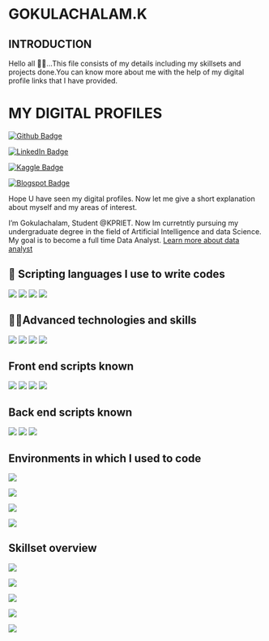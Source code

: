 # **GOKULACHALAM.K**





## INTRODUCTION
Hello all 👋🙋‍...This file consists of my details including my skillsets and projects done.You can know more about me with the help of my digital profile links that I have provided.

# MY DIGITAL PROFILES
[![Github Badge](https://img.shields.io/badge/GitHub-Profile-informational?style=flat&logo=github&logoColor=white&color=1CA2F1)](https://github.com/Gokulachalam)



[![LinkedIn Badge](https://img.shields.io/badge/LinkedIn-Profile-informational?style=flat&logo=linkedin&logoColor=white&color=0D76A8)](https://www.linkedin.com/in/gokulachalam/)


[![Kaggle Badge](https://img.shields.io/badge/Kaggle-Profile-informational?style=flat&logo=Kaggle&logoColor=white&color=0D76A8)](https://www.kaggle.com/gokulachalamk)


[![Blogspot Badge](https://img.shields.io/badge/blogspot-Profile-informational?style=flat&logo=blogspot&logoColor=white&color=black)](https://gokulachalam14.blogspot.com/)


Hope U have seen my digital profiles. Now let me give a short explanation about myself and my areas of interest.

I’m Gokulachalam, Student @KPRIET. Now Im curretntly pursuing my undergraduate degree in the field of Artificial Intelligence and data Science. My goal is to become a full time Data Analyst.   [Learn more about data analyst](https://www.simplilearn.com/data-analyst-job-description-article)



## 💼 Scripting languages I use to write codes

![](https://img.shields.io/badge/Code-Python-informational?style=flat&logo=Python&logoColor=white&color=4AB197)
![](https://img.shields.io/badge/Code-React-informational?style=flat&logo=react&logoColor=white&color=4AB197)
![](https://img.shields.io/badge/Code-JavaScript-informational?style=flat&logo=JavaScript&logoColor=white&color=4AB197)
![](https://img.shields.io/badge/Code-Java-informational?style=flat&logo=Java&logoColor=white&color=4AB197)

## 🧑‍💻Advanced technologies and skills
![](https://img.shields.io/badge/Advanced-MachineLearning-informational?style=flat&logo=machinelearning&logoColor=white&color=97F52E)
![](https://img.shields.io/badge/Advanced-DeepLearning-informational?style=flat&logo=c-DeepLearning&logoColor=white&color=97F52E)
![](https://img.shields.io/badge/Advanced-DataScience-informational?style=flat&logo=c-DataScience&logoColor=white&color=97F52E)
![](https://img.shields.io/badge/Intermediate-DataAnalytics-informational?style=flat&logo=c-DataAnalytics&logoColor=white&color=97F52E)

## Front end scripts known
![](https://img.shields.io/badge/Advanced-HTML-informational?style=flat&logo=html&logoColor=white&color=B0E6EE)
![](https://img.shields.io/badge/Advanced-CSS-informational?style=flat&logo=css&logoColor=white&color=B0E6EE)
![](https://img.shields.io/badge/Code-React-informational?style=flat&logo=react&logoColor=white&color=B0E6EE)
![](https://img.shields.io/badge/Code-JavaScript-informational?style=flat&logo=JavaScript&logoColor=white&color=B0E6EE)

## Back end scripts known
![](https://img.shields.io/badge/Advanced-MYSQL-informational?style=flat&logo=mysql&logoColor=white&color=F06018 )
![](https://img.shields.io/badge/Basic-PHP-informational?style=flat&logo=php&logoColor=white&color=F06018 )
![](https://img.shields.io/badge/Basic-MongoDB-informational?style=flat&logo=MongoDB&logoColor=white&color=F06018 )

## Environments in which I used to code
![](https://img.shields.io/badge/GoogleColab-informational?style=flat&logo=googlecolab&logoColor=white&color=BA3B98)


![](https://img.shields.io/badge/JupyterNotebook-informational?style=flat&logo=jupyter&logoColor=white&color=BA3B98)


![](https://img.shields.io/badge/VisualStudioCode-informational?style=flat&logo=vs&logoColor=white&color=BA3B98)


![](https://img.shields.io/badge/Linuxcmdline-informational?style=flat&logo=linuxcmdline&logoColor=white&color=BA3B98)

## Skillset overview

![](https://img.shields.io/badge/Numpy-informational?style=flat&logo=numpy&logoColor=white&color=8B8EA7)

![](https://img.shields.io/badge/pandas-informational?style=flat&logo=Pandas&logoColor=white&color=8B8EA7)

![](https://img.shields.io/badge/Plotly-informational?style=flat&logo=Plotly&logoColor=white&color=8B8EA7)

![](https://img.shields.io/badge/seaborn-informational?style=flat&logo=seaborn&logoColor=white&color=8B8EA7)

![](https://img.shields.io/badge/-matplotlib-informational?style=flat&logo=matplotlib&logoColor=white&color=8B8EA7)





